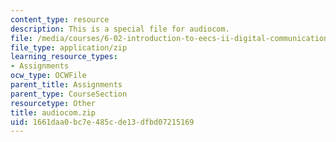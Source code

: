 ```yaml
---
content_type: resource
description: This is a special file for audiocom.
file: /media/courses/6-02-introduction-to-eecs-ii-digital-communication-systems-fall-2012/1661daa0bc7e485cde13dfbd07215169_audiocom.zip
file_type: application/zip
learning_resource_types:
- Assignments
ocw_type: OCWFile
parent_title: Assignments
parent_type: CourseSection
resourcetype: Other
title: audiocom.zip
uid: 1661daa0-bc7e-485c-de13-dfbd07215169
---
```

